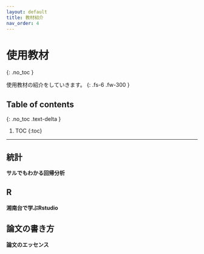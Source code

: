 ```yaml
---
layout: default
title: 教材紹介
nav_order: 4
---
```


# 使用教材
{: .no_toc }


使用教材の紹介をしていきます。
{: .fs-6 .fw-300 }

## Table of contents
{: .no_toc .text-delta }

1. TOC
{:toc}

---


## 統計

**サルでもわかる回帰分析**

## R

**湘南台で学ぶRstudio**

## 論文の書き方

**論文のエッセンス**